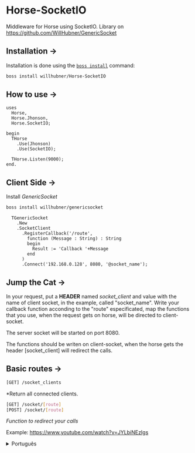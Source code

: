 ﻿# Horse-SocketIO
Middleware for Horse using SocketIO.
Library on https://github.com/WillHubner/GenericSocket

## Installation ->
Installation is done using the [`boss install`](https://github.com/HashLoad/boss) command:
``` sh
boss install willhubner/Horse-SocketIO
```

## How to use ->
```delphi
uses
  Horse,
  Horse.Jhonson,
  Horse.SocketIO;

begin
  THorse
    .Use(Jhonson)
    .Use(SocketIO);
   
  THorse.Listen(9000);  
end.
```

## Client Side ->
Install *GenericSocket*
``` sh
boss install willhubner/genericsocket
```

```delphi
  TGenericSocket
    .New
    .SocketClient
      .RegisterCallback('/route',
        function (Message : String) : String
        begin
          Result := 'Callback '+Message
        end
      )
      .Connect('192.168.0.128', 8080, '@socket_name');
```

## Jump the Cat ->
In your request, put a **HEADER** named *socket_client* and value with the name of client socket, in the example, called "socket_name".
Write your callback function acconding to the "route" especificated, map the functions that you use, when the request gets on horse, will be directed to client-socket.

The server socket will be started on port 8080.

The functions should be writen on client-socket, when the horse gets the header [socket_client] will redirect the calls.

## Basic routes ->
``` sh
[GET] /socket_clients 
```
*Return all connected clients.

``` sh
[GET] /socket/[route] 
[POST] /socket/[route] 
```
*Function to redirect your calls*

Example:
https://www.youtube.com/watch?v=JYLbiNEzIgs

<details>
  <summary>Português</summary>

  ```
  Middleware para Horse utilizando SocketIO.
  Biblioteca disponibilizada no link https://github.com/andremussche/DelphiWebsockets

  Para utilizar, coloque no HEADER a chave socket_client e o valor com o nome do cliente desejado.
  Na aplicação cliente, mapeie as funções que deseja, quando o request bater no horse, será direcionado para o client-socket.

  O servidor Socket será startado na porta 55666.

  As funções serão escritas dentro do cliente, e quando o horse receber o cabeçalho [socket_client] irá redirecionar as chamadas.

  Para obter a lista de clientes, chame o método /socket_clients na URL.
  ```
</details>

